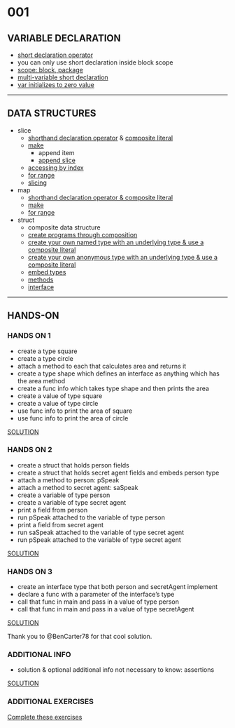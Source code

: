 # 001

## VARIABLE DECLARATION

- [short declaration operator](https://play.golang.org/p/j31K35scXO)
- you can only use short declaration inside block scope
- [scope: block, package](https://www.golang-book.com/books/web/01-02)
- [multi-variable short declaration](https://play.golang.org/p/UnOcuIpJpn)
- [var initializes to zero value](https://play.golang.org/p/Ewm2bVrNyr)

***

## DATA STRUCTURES

- slice
  - [shorthand declaration operator](https://play.golang.org/p/sjpM9uy3F5) & [composite literal](https://golang.org/ref/spec#Composite_literals)
  - [make](https://play.golang.org/p/uGGKaY7l7f)
    - append item
    - [append slice](https://play.golang.org/p/Z6odm9CrtT)
  - [accessing by index](https://play.golang.org/p/2lLQa4mu6M)
  - [for range](https://play.golang.org/p/dnJ0DpFgtw)
  - [slicing](https://play.golang.org/p/TdjtVDXCUb)
- map
  - [shorthand declaration operator & composite literal](https://play.golang.org/p/2pLxzsM3e7)
  - [make](https://play.golang.org/p/22SaWl9KAJ)
  - [for range](https://play.golang.org/p/zELqotxH0C)
- struct
  - composite data structure
  - [create programs through composition](https://en.wikipedia.org/wiki/Composition_over_inheritance)
  - [create your own named type with an underlying type & use a composite literal](https://play.golang.org/p/cZLX83I2e2)
  - [create your own anonymous type with an underlying type & use a composite literal](https://play.golang.org/p/PRC-qyZldf)
  - [embed types](https://play.golang.org/p/gjDVdOQkfe)
  - [methods](https://play.golang.org/p/kLz9RN_K8u)
  - [interface](https://play.golang.org/p/4z_wL36wxe)

***

## HANDS-ON

### HANDS ON 1

- create a type square
- create a type circle
- attach a method to each that calculates area and returns it
- create a type shape which defines an interface as anything which has the area method
- create a func info which takes type shape and then prints the area
- create a value of type square
- create a value of type circle
- use func info to print the area of square
- use func info to print the area of circle

[SOLUTION](https://play.golang.org/p/1enChb7Kg5)

### HANDS ON 2

- create a struct that holds person fields
- create a struct that holds secret agent fields and embeds person type
- attach a method to person: pSpeak
- attach a method to secret agent: saSpeak
- create a variable of type person
- create a variable of type secret agent
- print a field from person
- run pSpeak attached to the variable of type person
- print a field from secret agent
- run saSpeak attached to the variable of type secret agent
- run pSpeak attached to the variable of type secret agent

[SOLUTION](https://play.golang.org/p/RxrkCJw9Cd)

### HANDS ON 3

- create an interface type that both person and secretAgent implement
- declare a func with a parameter of the interface’s type
- call that func in main and pass in a value of type person
- call that func in main and pass in a value of type secretAgent

[SOLUTION](https://play.golang.org/p/dAP73m_elq)

Thank you to @BenCarter78 for that cool solution.

### ADDITIONAL INFO

- solution & optional additional info not necessary to know: assertions

[SOLUTION](https://play.golang.org/p/0TX4o-u-_B)

### ADDITIONAL EXERCISES

[Complete these exercises](https://docs.google.com/document/d/1AqD-5yfAw8P1aUwH6-07UTHc0FSSAnW9b44sXJEVoag/edit?usp=sharing)
